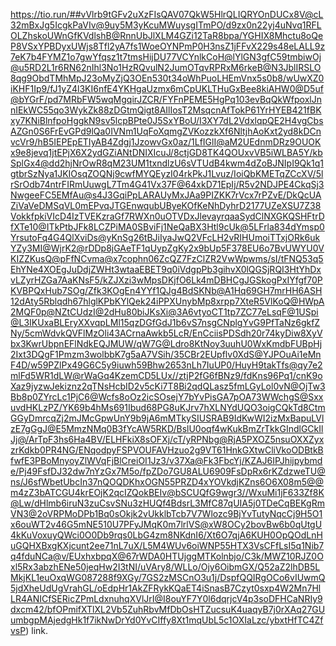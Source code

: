 https://tio.run/##vVlrb9tGFv2uXzFIsQAV07QkW5HlrQLIQRYOnDUCx8V@cL32mBxJg5IcgkPaVIv@9uy5M3yKcuMWuysgITmPO/d9zx0n22yj4uNvq1RFLOLZhskoUWnGfKVdlshB@RnnUbJlXLM4GZi12TaR8bpa/YGHIX8Mhctu8oQeP8VSxYPBDyxUWjs8Tfl2yA7fs1WoeOYNPmP0H3nsZ1jFFvX229s48eLALL9z7eK7b4FYMZ1o7gwYfqsz1t7tmsHijDU77VCYnlkCoH@lYlGN3gfC59tmbiwOj@u5RD2L1r6RN62nIhl3No1HzRQvulN2JumOTqvRPRxM6rkeB@N3JblIRSLO8qg9ObdTMhMpJ23oMyZjQ3OEn530t34oWhPuoLHEmVnx5s0b8/wUwXZ0iKHF1Ip9/fJ1yZ4l3KI6nfE4YKHgaUzmx6mCpUKLTHuGxBee8kiAHW0@D5uf@bYGrF/pd7MRbFW5wqMgqirJZCR/FYFnPEME5HgPq103evBqQkWfpoxlJnnIEkWC55qo3WykZk88zDGtmQigt8AIlIosT2MsqcnAfTokP61YrHYEB421fBKxy7KNiBlnfpoHggkN9sv5lcpBPte0J5SxYBoU/I3XY7dL2VdxlqpQE2H4vgCbsAZGn0S6FrEvGPd9lQa0IVNm1UqFoXqmgZVKozzkXf6NltjhAoKxt2yd8kDCnvcVr9/hB5IEPEpETIyAB4Zdgj1JzowvGx0az/1LfIGlI@aM2UEdnmDRz9OUOKx9e8jevq1jtEPjX6X2ydGZiANtDNIXIcuJ/8ctjGD8TK4QOUxvVB5iWLBA5Y/kbSplGx4@dd2hjNrOwR8qM23UM1txndlzU6sVTUdB4kwm4dZoBJNIpI9Qk1q1gtbrSzNya1JKIOsqZOQNj9cwfMYQEyzI04rkPkJ1Lvuz/IoiQbKMETqZCcXV/5lrSrOdb74ntrFIRmUuwgL7Tm4G41Vx37F@64xkD71EpIj/R5v2NDJPE4CkqSj3NwgeeFC5EMfAu@s4J3GqiPpLARAUyMxJAa9PIZKK7rVcx7rPZvE/DkQcUAZiVaVeDMSqVL0mEPvqJTGEnwqubUByeKOfKeNhDyhrD2177UZeXSU7Z38VokkfpkiVIcD4IzTVEKzraGf7RWXn0uOTVDxJlevayrqaaSydClNXGKQSHFtrDfXTe10@ITkPtbJFk8LCZPiMA0SBviFj1NeQaBX3Htl9cUk@5LFrla834dYmsp0YrsutoFq4G4QlXviDs@yKnSg26tBJiIyaJwQ2VFcLH2vRIHUmoiTTxjORk6ukYZy3MI@WjrK2@rDDp8jGAeTF1qUypZgKy2x9bUp5F378EU6o7BvUWYU0VKIZZKusQ@pFfNCvma@x7cophn06ZcQZ7FzClZR2VwWpwms/sI/tFNQ53q5EhYNe4XOEgJuDdjZWHt3wtaaEBET9q0iVdgpPb3gihvX0lQGSjRQI3HtYhDxvLZyrHZGa7AaKNsF5/kZJXzi3wMpsDKjfO6Lk4mDBHCgJGSkogPxIYfgf70PKVBPQxHub7SOg/Zfk3KOgEn4YYf1QJg4BdSKNb@A1Hq69GH7mrHH6ASH12dAty5Rblqdh67hlglKPbKYlQek24iPPXUnybMp8xrpp7XteR5VlKoQ@HWpA2MQF0p@NZtCUdzI@2dHu80biJKsXi@3A6vtyoCT1tp7ZC77eLsqF@1USpi@L3IKUxaBLEryXXvqpLMl15qzDGfGdJ1b6vS7nsgCNplgYvG9PfTaNz6gkfZNy/5cmWdvkQVFlMzOli43ACrnaAwkb5LcR/EnCciisPDSdh20r74kyDiw8XyVbx3KwrUbpnEFlNdkEQJMUW/qW7G@Ldro8KtNoy3uuhU0WxKmdbFUBpHj2Ixt3DQgF1Pmzm3wolbbK7g5aA7VSih/35CBr2EUpflv0XdS@YJPOuAi1eMnF4D/w59PZlPx49G6C5y9iuwh59Bhw2653nLh7IuUP0/HuyH9takTfs@qy7e2mlFd5WR1dLW@rWaGq4KzemCD5LUx//ztjP2fG6fBNz9/fdKns96Pq1/cnK9oXaz9jyzwJekiznz2qTNsHcbID2v5cKi7T8Bi2qdQLasz5fmLGyLol0vN@OjTw3Bb8p0ZYrcLc1PjC6@Wcfs8oOz2icSOsejY7bYvPisGA7pOA73WWchgS@SxxuvdHKLzPZ/YK69b4hMs691Ibud68PG8uKJrv7hXLNYdUQO3oigCQkTd8CtmGGyDmrcqZj2mJMcGpwUnY9b9jA6mMTkySIUSRAB9IdKwWI2izMxBapuLVlzE7gGgJ@E5MmzNMq0B3fYcAW5RKD/BslU0oqf4wKukBmZrTkkGIndlGCkIlJj@/ArTpF3hs6Ha4BV/ELHFkiX8sOFXj/cT/yRPNbg@RjA5PXOZ5nsuOXXZyxzrKdkb0PR4NG/ENqodpyFSPVOUFAVHzuo2g9VT61HnkGXtwCliVkoODBtkBfwfE3PBoMnyoyZlWVqFjBlCreiOI1Jz3/v37Xa@Fk3FbcYj/KZAJ6IPJhijpybmde/Pj49FsfDJ32dw7nYzGx7M5o/fpZDo7GU8ALU6909FsDpRx6rKZdzweTU@ns/J6sfWbetUbcIn37nQOQDKhxOGN55PRZD4xYOVkdjKZns6O6X08m5@@m4zZ3bATCGU4krEOjK2qcIZQokBEIv@bSCUQfG9wgr3//WxuMi1jF633Zf8K@Lw/dHlmb6iruN3zuCsvSNu3zHUQf4BdsrL3MfC87qUIA5j0TDeCqBEKgRmVN3@2oVRPMoDPb1Bq0sOkjk2vUkklbTcb7V7Wlozc9BjYvTutyNqcCj9H5O1x6ouWT2v46G5mNE510U7PFyJMqK0m7lrlVS@xW8OCy2bovBw6b0qUtgU4kKuVoxuyQWci0O0Db9rqs0LbG4zm8NKdnI6/Xt6O7qjA6KUH0OpQOdLnHuGQHXBxgKXjcunt2ee71nL7uX/L5M4WUv6oiWNP55HTX3VsCFfLsI5q1Nib7q4fduNCa@v/EUxhxbpqX@67rWDA0HTUjggMTKolnbjo/C3k/MWZ10RJZ0Oxl5Rx3abzhENe50jeqHw2I3tNI/uVAry8/WLLo/Ojy6OibmGX/Q52aZ2lhDB5LMkjKL1euOxqWG087288f9XGy/7GS2zMSCnO3u1j/DspfQQIRgOCo6vIUwmQ5jdXheUdUgVrahGL/oEdpHr1AkZFRykKQaET4iSnasB7Czyt0sxp4W2Mn7HlLR4ANICfSERicZPmLdxnuhqXVlJrI@I8ouYF7Y0l6dqrjcV4p3soDFHCaNRIy9dxcm42/bfOPmifXTlXL2Vb5ZuhRbvMfDbOsHTZucsuK4uaqyB7j0rXAq27GUumbgpMAjedgHk1f7ikNwDrYd0YvCIffy8Xt1mqUbL5c1OXIaLzc/ybxtHfTC4ZfvsP) link.
